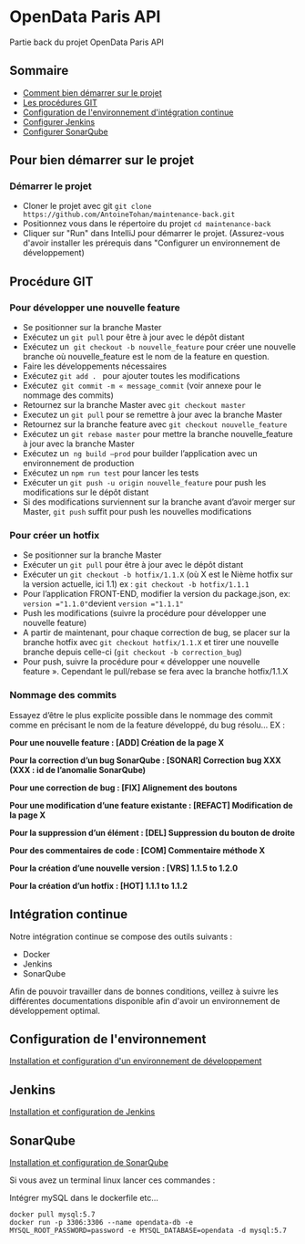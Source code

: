 # OpenData Paris API

Partie back du projet OpenData Paris API

## Sommaire

- [Comment bien démarrer sur le projet](#pour-bien-demarrer-sur-le-projets)
- [Les procédures GIT](#procédure-GIT)
- [Configuration de l'environnement d'intégration continue](#intégration-continue)
- [Configurer Jenkins](#jenkins)
- [Configurer SonarQube](#sonarqube)

## Pour bien démarrer sur le projet


### Démarrer le projet

- Cloner le projet avec git `git clone https://github.com/AntoineTohan/maintenance-back.git`
- Positionnez vous dans le répertoire du projet `cd maintenance-back`
- Cliquer sur "Run" dans IntelliJ pour démarrer le projet. (Assurez-vous d'avoir installer les prérequis dans "Configurer un environnement de développement)
## Procédure GIT

### Pour développer une nouvelle feature

 -	Se positionner sur la branche Master
 -	Exécutez un `git pull` pour être à jour avec le dépôt distant
  -	Exécutez un  `git checkout -b nouvelle_feature` pour créer une nouvelle branche où nouvelle_feature est le nom de la feature en question.
 -	Faire les développements nécessaires
 -	Exécutez `git add . ` pour ajouter toutes les modifications
 -	Exécutez  `git commit -m « message_commit` (voir annexe pour le nommage des commits)
 -	Retournez sur la branche Master avec `git checkout master`
 -	Executez un `git pull` pour se remettre à jour avec la branche Master
 -	Retournez sur la branche feature avec `git checkout nouvelle_feature`
 -	Exécutez un `git rebase master` pour mettre la branche nouvelle_feature à jour avec la branche Master
 -	Exécutez un  `ng build –prod` pour builder l’application avec un environnement de production
 -	Exécutez un `npm run test` pour lancer les tests
 -	Exécuter un `git push -u origin nouvelle_feature` pour push les modifications sur le dépôt distant
 -	Si des modifications surviennent sur la branche avant d’avoir merger sur Master, `git push` suffit pour push les nouvelles modifications

### Pour créer un hotfix

-	Se positionner sur la branche Master
 -	Exécuter un `git pull`  pour être à jour avec le dépôt distant
 -	Exécuter un `git checkout -b hotfix/1.1.X` (où X est le Nième hotfix sur la version actuelle, ici 1.1) ex : `git checkout -b hotfix/1.1.1`
 -	Pour l’application FRONT-END, modifier la version du package.json, ex: `version ="1.1.0"`devient `version ="1.1.1"`
 -	Push les modifications (suivre la procédure pour développer une nouvelle feature)
 -	A partir de maintenant, pour chaque correction de bug, se placer sur la branche hotfix avec `git checkout hotfix/1.1.X` et tirer une nouvelle branche depuis celle-ci (`git checkout -b correction_bug`)
 -	Pour push, suivre la procédure pour « développer une nouvelle feature ». Cependant le pull/rebase se fera avec la branche hotfix/1.1.X

### Nommage des commits

Essayez d’être le plus explicite possible dans le nommage des commit comme en précisant le nom de la feature développé, du bug résolu… EX :


**Pour une nouvelle feature : [ADD] Création de la page X**

**Pour la correction d’un bug SonarQube : [SONAR] Correction bug XXX (XXX : id de l’anomalie SonarQube)**

**Pour une correction de bug : [FIX] Alignement des boutons**

**Pour une modification d’une feature existante : [REFACT] Modification de la page X**

**Pour la suppression d’un élément : [DEL] Suppression du bouton de droite**

**Pour des commentaires de code : [COM] Commentaire méthode X**

**Pour la création d’une nouvelle version : [VRS] 1.1.5 to 1.2.0**

**Pour la création d’un hotfix : [HOT] 1.1.1 to 1.1.2**


## Intégration continue

Notre intégration continue se compose des outils suivants : 

- Docker
- Jenkins
- SonarQube

Afin de pouvoir travailler dans de bonnes conditions, veillez à suivre les différentes documentations disponible afin d'avoir un environnement de développement optimal. 


## Configuration de l'environnement
[Installation et configuration d'un environnement de développement](docs/conf-env.md)


## Jenkins
[Installation et configuration de Jenkins](docs/conf-jenkins.md)

## SonarQube
[Installation et configuration de SonarQube](docs/conf-sonar.md)



Si vous avez un terminal linux lancer ces commandes  :

  Intégrer mySQL dans le dockerfile etc...
```cd maintenance-back
docker pull mysql:5.7
docker run -p 3306:3306 --name opendata-db -e MYSQL_ROOT_PASSWORD=password -e MYSQL_DATABASE=opendata -d mysql:5.7
